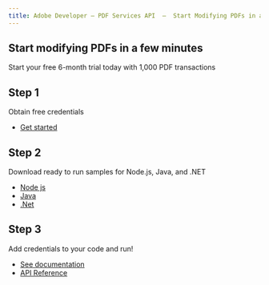 ```yaml
---
title: Adobe Developer — PDF Services API  —  Start Modifying PDFs in a few Minutes
---
```


<TitleBlock slots="heading, text" theme="light" className="titleBlock-align-left" />

## Start modifying PDFs in a few minutes

Start your free 6-month trial today with 1,000 PDF transactions

<TextBlock slots="heading, text, buttons" width="33%" theme="light" className="align-left horizontal-align" headerElementType="h2" />

## Step 1

Obtain free credentials

- [Get started](https://dc.stage.acrobat.com/dc-integration-creation-app-cdn/main.html?api=pdf-services-api)


<TextBlock slots="heading, text, buttons" width="33%" theme="light" variantsTypePrimary='primary' variantsTypeSecondary='primary' isPrimaryBtn  primaryOutline  className="align-left horizontal-align link" headerElementType="h2"/>

## Step 2

Download ready to run samples for Node.js, Java, and .NET

- [Node js](https://github.com/adobe/pdfservices-node-sdk-samples)
- [Java](https://github.com/adobe/pdfservices-java-sdk-samples)
- [.Net](https://github.com/adobe/PDFServices.NET.SDK.Samples)


<TextBlock slots="heading, text, buttons" width="33%" theme="light" primaryOutline  className="align-left horizontal-align link" headerElementType="h2"/>

## Step 3

Add credentials to your code and run!

- [See documentation](/document-services/docs/overview/)
- [API Reference](https://www.adobe.com/go/dcsdk_APIdocs)
